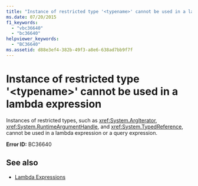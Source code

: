 ```yaml
---
title: "Instance of restricted type '<typename>' cannot be used in a lambda expression"
ms.date: 07/20/2015
f1_keywords: 
  - "vbc36640"
  - "bc36640"
helpviewer_keywords: 
  - "BC36640"
ms.assetid: d88e3ef4-382b-49f3-a8e6-638ad7bb9f7f
---
```

# Instance of restricted type '\<typename>' cannot be used in a lambda expression
Instances of restricted types, such as <xref:System.ArgIterator>, <xref:System.RuntimeArgumentHandle>, and <xref:System.TypedReference>, cannot be used in a lambda expression or a query expression.  
  
 **Error ID:** BC36640  
  
## See also

- [Lambda Expressions](../programming-guide/language-features/procedures/lambda-expressions.md)
